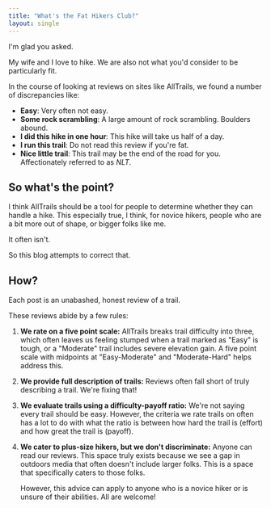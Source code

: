 ```yaml
---
title: "What's the Fat Hikers Club?"
layout: single
---
```


I'm glad you asked. 

My wife and I love to hike. We are also not what you'd consider to be particularly fit. 

In the course of looking at reviews on sites like AllTrails, we found a number of discrepancies like:

* **Easy**: Very often not easy. 
* **Some rock scrambling**: A large amount of rock scrambling. Boulders abound. 
* **I did this hike in one hour**: This hike will take us half of a day. 
* **I run this trail**: Do not read this review if you're fat. 
* **Nice little trail**: This trail may be the end of the road for you. Affectionately referred to as *NLT*.

## So what's the point? 

I think AllTrails should be a tool for people to determine whether they can handle a hike. This especially true, I think, for novice hikers, people who are a bit more out of shape, or bigger folks like me.

It often isn't. 

So this blog attempts to correct that.

## How?

Each post is an unabashed, honest review of a trail. 

These reviews abide by a few rules:

1. **We rate on a five point scale:** AllTrails breaks trail difficulty into three, which often leaves us feeling stumped when a trail marked as "Easy" is tough, or a "Moderate" trail includes severe elevation gain. A five point scale with midpoints at "Easy-Moderate" and "Moderate-Hard" helps address this.
2. **We provide full description of trails:** Reviews often fall short of truly describing a trail. We're fixing that! 
3. **We evaluate trails using a difficulty-payoff ratio:** We're not saying every trail should be easy. However, the criteria we rate trails on often has a lot to do with what the ratio is between how hard the trail is (effort) and how great the trail is (payoff). 
4. **We cater to plus-size hikers, but we don't discriminate:** Anyone can read our reviews. This space truly exists because we see a gap in outdoors media that often doesn't include larger folks. This is a space that specifically caters to those folks. 
   
    However, this advice can apply to anyone who is a novice hiker or is unsure of their abilities. All are welcome! 